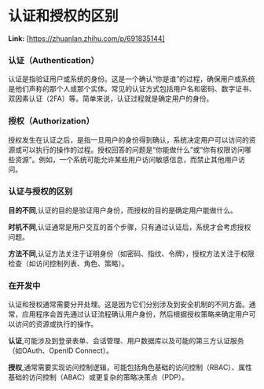 # 认证和授权的区别



 **Link:** [https://zhuanlan.zhihu.com/p/691835144]

### 认证（Authentication）  

认证是指验证用户或系统的身份。这是一个确认“你是谁”的过程，确保用户或系统是他们声称的那个人或那个实体。常见的认证方式包括用户名和密码、数字证书、双因素认证（2FA）等。简单来说，认证过程就是确定用户的身份。

### 授权（Authorization）  

授权发生在认证之后，是指一旦用户的身份得到确认，系统决定用户可以访问的资源或可以执行的操作的过程。授权回答的问题是“你能做什么”或“你有权限访问哪些资源”。例如，一个系统可能允许某些用户访问敏感信息，而禁止其他用户访问。

### 认证与授权的区别  

**目的不同**,认证的目的是验证用户身份，而授权的目的是确定用户能做什么。

**时机不同**,认证通常是用户交互的首个步骤，只有通过认证后，系统才会考虑授权问题。

**方法不同**,认证方法关注于证明身份（如密码、指纹、令牌），授权方法关注于权限检查（如访问控制列表、角色、策略）。

### 在开发中  

认证和授权通常需要分开处理。这是因为它们分别涉及到安全机制的不同方面。通常，应用程序会首先通过认证流程确认用户身份，然后根据授权策略来确定用户可以访问的资源或执行的操作。

**认证**,可能涉及到登录表单、会话管理、用户数据库以及可能的第三方认证服务（如OAuth、OpenID Connect）。

**授权**,通常需要实现访问控制逻辑，可能包括角色基础的访问控制（RBAC）、属性基础的访问控制（ABAC）或更复杂的策略决策点（PDP）。

